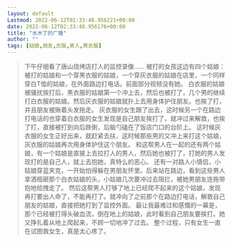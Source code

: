 ```yaml
---
layout: default
Lastmod: 2022-06-12T02:33:48.956221+00:00
date: 2022-06-12T02:33:48.956176+00:00
title: "水木丁的广播"
author: ""
tags: [姑娘,朋友,衣服,男人,黑衣服]
---
```


> 下午仔细看了唐山烧烤店打人的监控录像…… 被打的女孩这边有四个姑娘：被打的姑娘和一个穿黑衣服的姑娘，一个穿灰衣服的姑娘在店里，一个同样穿白T恤的姑娘，在外面路边打电话。前面部分视频没有她。 白衣服的姑娘被骚扰挨打后，黑衣服的姑娘第一个冲上去，然后也被打了，几个男的继续打白衣服的姑娘。然后灰衣服的姑娘就扑上去用身体护住朋友。也挨了打，并且朋友被揪着头发拖走。 灰衣服的女生跟了出去，这时候另一个在路边打电话的也穿着白衣服的女生发现是自己朋友挨打了，就冲过来解救，也挨了打，直接被打到向后跌倒，后脑勺磕在了饭店门口的台阶上。 这时候灰衣服的女生正好出来，就赶紧去扶，这时候那些男的又冲上来打这个姑娘，灰衣服的姑娘再次用身体护住这个朋友。 和这帮男人在一起的还有两个姑娘，有一个姑娘是直接上去拉打人的男人，然后她也被打了，打她的男人发现打的是自己人，就上去抱她，真特么的恶心。 还有一对路人小情侣，小姑娘穿蓝夹克，一开始怕得躲在男朋友怀里。后来站在路边，看到这些男人拿酒瓶砸那个白衣姑娘的头，小姑娘几次要冲过去阻拦，被她男朋友连拖带抱地给拽走了。 然后这帮男人打够了地上已经爬不起来的这个姑娘，发现再打要出人命了，不能再打了。就冲向了之前那个在路边打电话，解救自己朋友的姑娘，直接把她打到了监控外面。 最让我最难过和感慨的一幕是，那个已经被打得头破血流，倒在地上的姑娘，此时看到自己朋友要挨打。她又挣扎着从地上爬起来，不顾一切地冲了过去。 整个过程，只有女生一直在试图救女生，真是太心疼了。

